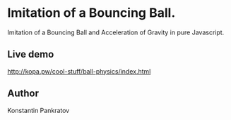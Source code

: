 # Imitation of a Bouncing Ball.

Imitation of a Bouncing Ball and Acceleration of Gravity in pure Javascript.

## Live demo
http://kopa.pw/cool-stuff/ball-physics/index.html

## Author
Konstantin Pankratov